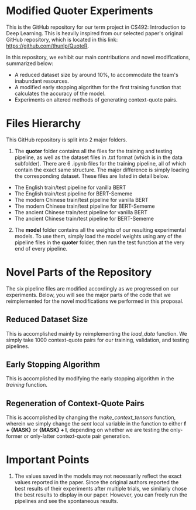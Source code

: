 # Modified Quoter Experiments

This is the GitHub repository for our term project in CS492: Introduction to Deep Learning. This is heavily inspired from our selected paper's original GitHub repository, which is located in this link: https://github.com/thunlp/QuoteR.

In this repository, we exhibit our main contributions and novel modifications, summarized below:
- A reduced dataset size by around 10%, to accommodate the team's inabundant resources.
- A modified early stopping algorithm for the first training function that calculates the accuracy of the model.
- Experiments on altered methods of generating context-quote pairs.

# Files Hierarchy
This GitHub repository is split into 2 major folders.
1. The **quoter** folder contains all the files for the training and testing pipeline, as well as the dataset files in .txt format (which is in the data subfolder). There are 6 .ipynb files for the training pipeline, all of which contain the exact same structure. The major difference is simply loading the corresponding dataset. These files are listed in detail below.
  - The English train/test pipeline for vanilla BERT
  - The English train/test pipeline for BERT-Sememe
  - The modern Chinese train/test pipeline for vanilla BERT
  - The modern Chinese train/test pipeline for BERT-Sememe
  - The ancient Chinese train/test pipeline for vanilla BERT
  - The ancient Chinese train/test pipeline for BERT-Sememe
2. The **model** folder contains all the weights of our resulting experimental models. To use them, simply load the model weights using any of the pipeline files in the **quoter** folder, then run the test function at the very end of every pipeline.


# Novel Parts of the Repository
The six pipeline files are modified accordingly as we progressed on our experiments. Below, you will see the major parts of the code that we reimplemented for the novel modifications we performed in this proposal.

## Reduced Dataset Size
This is accomplished mainly by reimplementing the _load_data_ function. We simply take 1000 context-quote pairs for our training, validation, and testing pipelines.

## Early Stopping Algorithm
This is accomplished by modifying the early stopping algorithm in the _training_ function. 

## Regeneration of Context-Quote Pairs
This is accomplished by changing the _make_context_tensors_ function, wherein we simply change the _sent_ local variable in the function to either **f + {MASK}** or **{MASK} + l**, depending on whether we are testing the only-former or only-latter context-quote pair generation.

# Important Points
1. The values saved in the models may not necessarily reflect the exact values reported in the paper. Since the original authors reported the best results of their experiments after multiple trials, we similarly chose the best results to display in our paper. However, you can freely run the pipelines and see the spontaneous results.
